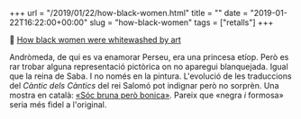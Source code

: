 +++
url = "/2019/01/22/how-black-women.html"
title = ""
date = "2019-01-22T16:22:00+00:00"
slug = "how-black-women"
tags = ["retalls"]
+++

📎 [How black women were whitewashed by art](http://www.bbc.com/culture/story/20190114-how-black-women-were-whitewashed-by-art)

Andròmeda, de qui es va enamorar Perseu, era una princesa etíop. Però es rar trobar alguna representació pictòrica on no aparegui blanquejada. Igual que la reina de Saba. I no només en la pintura. L'evolució de les traduccions del *Càntic dels Càntics* del rei Salomó pot indignar però no sorprèn. Una mostra en català: [«Sóc bruna però bonica»](https://www.biblija.net/biblija.cgi?m=Ct+1%2C1-8%2C14&id24=1&pos=1&set=15&l=ca). Pareix que «negra *i* formosa» seria més fidel a l'original.
